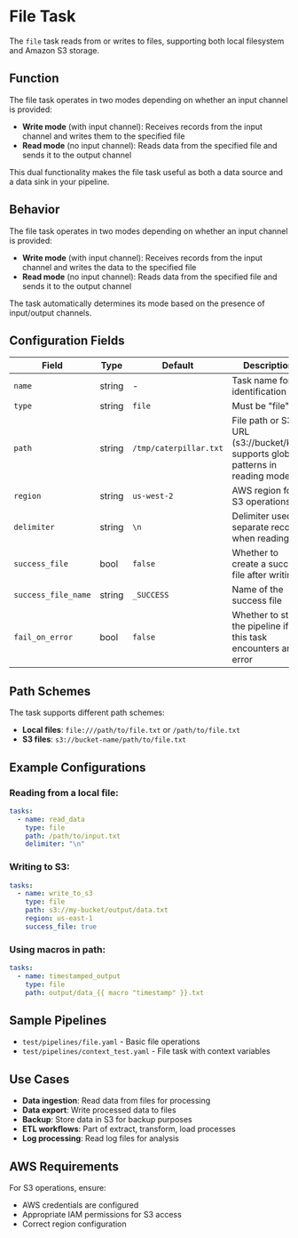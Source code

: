 # File Task

The `file` task reads from or writes to files, supporting both local filesystem and Amazon S3 storage.

## Function

The file task operates in two modes depending on whether an input channel is provided:

- **Write mode** (with input channel): Receives records from the input channel and writes them to the specified file
- **Read mode** (no input channel): Reads data from the specified file and sends it to the output channel

This dual functionality makes the file task useful as both a data source and a data sink in your pipeline.

## Behavior

The file task operates in two modes depending on whether an input channel is provided:

- **Write mode** (with input channel): Receives records from the input channel and writes the data to the specified file
- **Read mode** (no input channel): Reads data from the specified file and sends it to the output channel

The task automatically determines its mode based on the presence of input/output channels.

## Configuration Fields

| Field | Type | Default | Description |
|-------|------|---------|-------------|
| `name` | string | - | Task name for identification |
| `type` | string | `file` | Must be "file" |
| `path` | string | `/tmp/caterpillar.txt` | File path or S3 URL (s3://bucket/key) supports glob patterns in reading mode
| `region` | string | `us-west-2` | AWS region for S3 operations |
| `delimiter` | string | `\n` | Delimiter used to separate records when reading |
| `success_file` | bool | `false` | Whether to create a success file after writing |
| `success_file_name` | string | `_SUCCESS` | Name of the success file |
| `fail_on_error` | bool | `false` | Whether to stop the pipeline if this task encounters an error |

## Path Schemes

The task supports different path schemes:
- **Local files**: `file:///path/to/file.txt` or `/path/to/file.txt`
- **S3 files**: `s3://bucket-name/path/to/file.txt`

## Example Configurations

### Reading from a local file:
```yaml
tasks:
  - name: read_data
    type: file
    path: /path/to/input.txt
    delimiter: "\n"
```

### Writing to S3:
```yaml
tasks:
  - name: write_to_s3
    type: file
    path: s3://my-bucket/output/data.txt
    region: us-east-1
    success_file: true
```

### Using macros in path:
```yaml
tasks:
  - name: timestamped_output
    type: file
    path: output/data_{{ macro "timestamp" }}.txt
```

## Sample Pipelines

- `test/pipelines/file.yaml` - Basic file operations
- `test/pipelines/context_test.yaml` - File task with context variables

## Use Cases

- **Data ingestion**: Read data from files for processing
- **Data export**: Write processed data to files
- **Backup**: Store data in S3 for backup purposes
- **ETL workflows**: Part of extract, transform, load processes
- **Log processing**: Read log files for analysis

## AWS Requirements

For S3 operations, ensure:
- AWS credentials are configured
- Appropriate IAM permissions for S3 access
- Correct region configuration